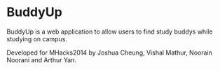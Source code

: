 BuddyUp
=======

BuddyUp is a web application to allow users to find study buddys while studying on campus.

Developed for MHacks2014 by Joshua Cheung, Vishal Mathur, Noorain Noorani and Arthur Yan.